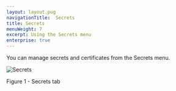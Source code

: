 ```yaml
---
layout: layout.pug
navigationTitle:  Secrets
title: Secrets
menuWeight: 7
excerpt: Using the Secrets menu
enterprise: true
---
```


You can manage secrets and certificates from the Secrets menu.

![Secrets](/1.12/img/GUI-Secrets-Secrets_View_With_Secrets-1_12.png)

Figure 1 - Secrets tab
